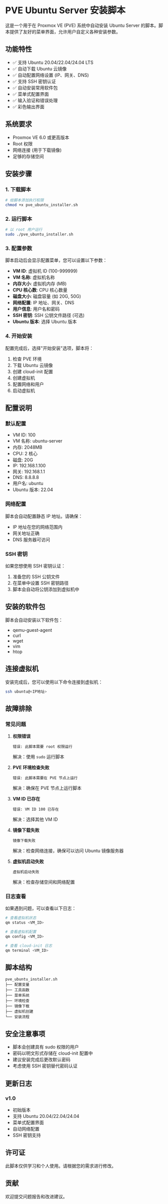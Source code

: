 # PVE Ubuntu Server 安装脚本

这是一个用于在 Proxmox VE (PVE) 系统中自动安装 Ubuntu Server 的脚本。脚本提供了友好的菜单界面，允许用户自定义各种安装参数。

## 功能特性

- ✅ 支持 Ubuntu 20.04/22.04/24.04 LTS
- ✅ 自动下载 Ubuntu 云镜像
- ✅ 自动配置网络设置 (IP、网关、DNS)
- ✅ 支持 SSH 密钥认证
- ✅ 自动安装常用软件包
- ✅ 菜单式配置界面
- ✅ 输入验证和错误处理
- ✅ 彩色输出界面

## 系统要求

- Proxmox VE 6.0 或更高版本
- Root 权限
- 网络连接 (用于下载镜像)
- 足够的存储空间

## 安装步骤

### 1. 下载脚本

```bash
# 给脚本添加执行权限
chmod +x pve_ubuntu_installer.sh
```

### 2. 运行脚本

```bash
# 以 root 用户运行
sudo ./pve_ubuntu_installer.sh
```

### 3. 配置参数

脚本启动后会显示配置菜单，您可以设置以下参数：

- **VM ID**: 虚拟机 ID (100-999999)
- **VM 名称**: 虚拟机名称
- **内存大小**: 虚拟机内存 (MB)
- **CPU 核心数**: CPU 核心数量
- **磁盘大小**: 磁盘容量 (如 20G, 50G)
- **网络配置**: IP 地址、网关、DNS
- **用户信息**: 用户名和密码
- **SSH 密钥**: SSH 公钥文件路径 (可选)
- **Ubuntu 版本**: 选择 Ubuntu 版本

### 4. 开始安装

配置完成后，选择"开始安装"选项，脚本将：

1. 检查 PVE 环境
2. 下载 Ubuntu 云镜像
3. 创建 cloud-init 配置
4. 创建虚拟机
5. 配置网络和用户
6. 启动虚拟机

## 配置说明

### 默认配置

- VM ID: 100
- VM 名称: ubuntu-server
- 内存: 2048MB
- CPU: 2 核心
- 磁盘: 20G
- IP: 192.168.1.100
- 网关: 192.168.1.1
- DNS: 8.8.8.8
- 用户名: ubuntu
- Ubuntu 版本: 22.04

### 网络配置

脚本会自动配置静态 IP 地址。请确保：

- IP 地址在您的网络范围内
- 网关地址正确
- DNS 服务器可访问

### SSH 密钥

如果您想使用 SSH 密钥认证：

1. 准备您的 SSH 公钥文件
2. 在菜单中设置 SSH 密钥路径
3. 脚本会自动将公钥添加到虚拟机中

## 安装的软件包

脚本会自动安装以下软件包：

- qemu-guest-agent
- curl
- wget
- vim
- htop

## 连接虚拟机

安装完成后，您可以使用以下命令连接到虚拟机：

```bash
ssh ubuntu@<IP地址>
```

## 故障排除

### 常见问题

1. **权限错误**
   ```
   错误: 此脚本需要 root 权限运行
   ```
   解决：使用 `sudo` 运行脚本

2. **PVE 环境检查失败**
   ```
   错误: 此脚本需要在 PVE 节点上运行
   ```
   解决：确保在 PVE 节点上运行脚本

3. **VM ID 已存在**
   ```
   错误: VM ID 100 已存在
   ```
   解决：选择其他 VM ID

4. **镜像下载失败**
   ```
   镜像下载失败
   ```
   解决：检查网络连接，确保可以访问 Ubuntu 镜像服务器

5. **虚拟机启动失败**
   ```
   虚拟机启动失败
   ```
   解决：检查存储空间和网络配置

### 日志查看

如果遇到问题，可以查看以下日志：

```bash
# 查看虚拟机状态
qm status <VM_ID>

# 查看虚拟机配置
qm config <VM_ID>

# 查看 cloud-init 日志
qm terminal <VM_ID>
```

## 脚本结构

```
pve_ubuntu_installer.sh
├── 配置变量
├── 工具函数
├── 菜单系统
├── 环境检查
├── 镜像下载
├── 虚拟机创建
└── 安装流程
```

## 安全注意事项

- 脚本会创建具有 sudo 权限的用户
- 密码以明文形式存储在 cloud-init 配置中
- 建议安装完成后更改默认密码
- 考虑使用 SSH 密钥替代密码认证

## 更新日志

### v1.0
- 初始版本
- 支持 Ubuntu 20.04/22.04/24.04
- 菜单式配置界面
- 自动网络配置
- SSH 密钥支持

## 许可证

此脚本仅供学习和个人使用。请根据您的需求进行修改。

## 贡献

欢迎提交问题报告和改进建议。